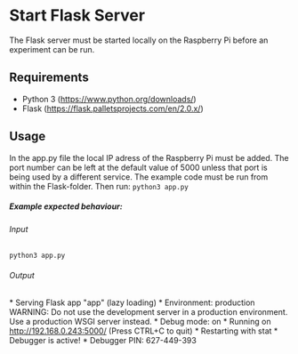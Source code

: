 # Start Flask Server
The Flask server must be started locally on the Raspberry Pi before an experiment can be run.

## Requirements
- Python 3 (https://www.python.org/downloads/)
- Flask (https://flask.palletsprojects.com/en/2.0.x/)

## Usage
In the app.py file the local IP adress of the Raspberry Pi must be added. The port number can be left at the default value of 5000 unless that port is being used by a different service. The example code must be run from within the Flask-folder.
Then run:
``python3 app.py``

##### Example expected behaviour:
###### Input
``python3 app.py``

###### Output

\* Serving Flask app "app" (lazy loading)
\* Environment: production
WARNING: Do not use the development server in a production environment.
Use a production WSGI server instead.
\* Debug mode: on
 \* Running on http://192.168.0.243:5000/ (Press CTRL+C to quit)
 \* Restarting with stat
 \* Debugger is active!
 \* Debugger PIN: 627-449-393
